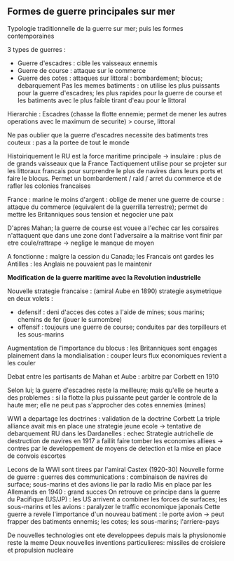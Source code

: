 ## Formes de guerre principales sur mer
Typologie traditionnelle de la guerre sur mer; puis les formes contemporaines

3 types de guerres :
- Guerre d'escadres : cible les vaisseaux ennemis
- Guerre de course : attaque sur le commerce 
- Guerre des cotes : attaques sur littoral : bombardement; blocus; debarquement
Pas les memes batiments : on utilise les plus puissants pour la guerre d'escadres; les plus rapides pour la guerre de course et les batiments avec le plus faible tirant d'eau pour le littoral 

Hierarchie : Escadres (chasse la flotte ennemie; permet de mener les autres operations avec le maximum de securite) > course, littoral 

Ne pas oublier que la guerre d'escadres necessite des batiments tres couteux : pas a la portee de tout le monde 

Histoiriquement le RU est la force maritime principale -> insulaire : plus de de grands vaisseaux que la France
  Tactiquement utilise pour se projeter sur les littoraux francais pour surprendre le plus de navires dans leurs ports et faire le blocus. Permet un bombardement / raid / arret du commerce et de rafler les colonies francaises
  
France : marine le moins d'argent : oblige de mener une guerre de course : attaque du commerce (equivalent de la guerrilla terrestre); permet de mettre les Britanniques sous tension et negocier une paix 

D'apres Mahan; la guerre de course est vouee a l'echec car les corsaires n'attaquent que dans une zone dont l'adversaire a la maitrise vont finir par etre coule/rattrape -> neglige le manque de moyen 

A fonctionne : malgre la cession du Canada; les Francais ont gardes les Antilles : les Anglais ne pouvaient pas le maintenir

**Modification de la guerre maritime avec la Revolution industrielle**

Nouvelle strategie francaise : (amiral Aube en 1890) strategie asymetrique en deux volets : 
- defensif : deni d'acces des cotes a l'aide de mines; sous marins; chemins de fer (jouer le surnombre)
- offensif : toujours une guerre de course; conduites par des torpilleurs et les sous-marins

Augmentation de l'importance du blocus : les Britanniques sont engages plainement dans la mondialisation : couper leurs flux economiques revient a les couler

Debat entre les partisants de Mahan et Aube : arbitre par Corbett en 1910 

Selon lui; la guerre d'escadres reste la meilleure; mais qu'elle se heurte a des problemes : si la flotte la plus puissante peut garder le controle de la haute mer; elle ne peut pas s'approcher des cotes ennemies (mines) 

WWI a departage les doctrines : validation de la doctrine Corbett 
  La triple alliance avait mis en place une strategie jeune ecole -> tentative de debarquement RU dans les Dardanelles : echec
  Strategie autrichelle de destruction de navires en 1917 a faillit faire tomber les economies alliees -> contres par le developpement de moyens de detection et la mise en place de convois escortes

Lecons de la WWI sont tirees par l'amiral Castex (1920-30)
  Nouvelle forme de guerre : guerres des communications : combinaison de navires de surface; sous-marins et des avions lie par la radio
  Mis en place par les Allemands en 1940 : grand succes
  On retrouve ce principe dans la guerre du Pacifique (US/JP) : les US arrivent a combiner les forces de surfaces; les sous-marins et les avions : paralyzer le traffic economique japonais 
    Cette guerre a revele l'importance d'un nouveau batiment : le porte avion -> peut frapper des batiments ennemis; les cotes; les sous-marins; l'arriere-pays

De nouvelles technologies ont ete developpees depuis mais la physionomie reste la meme
 Deux nouvelles inventions particulieres: missiles de croisiere et propulsion nucleaire

